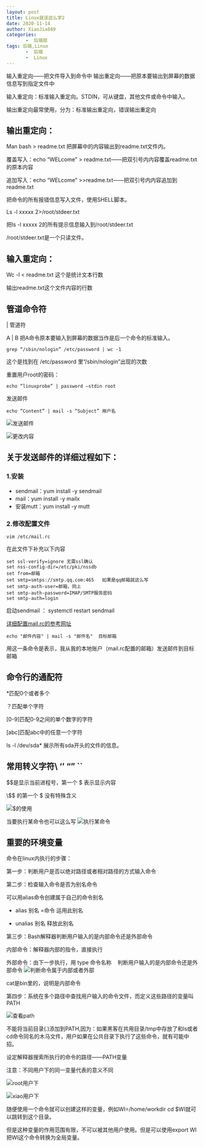 ```yaml
---
layout: post
title: Linux就该这么学2
date: 2020-11-14
author: XiaoJia849
categories:
       -  后端部
tags: 后端,Linux
       -  后端
       -  Linux
---
```


输入重定向——把文件导入到命令中
输出重定向——把原本要输出到屏幕的数据信息写到指定文件中

输入重定向：标准输入重定向。STDIN，可从键盘，其他文件或命令中输入。

输出重定向最常使用，分为：标准输出重定向，错误输出重定向

## 输出重定向：
Man bash > readme.txt 把屏幕中的内容输出到readme.txt文件内。

覆盖写入：echo “WELcome” > readme.txt——把双引号内内容覆盖readme.txt的原本内容

追加写入：echo “WELcome” >>readme.txt——把双引号内内容追加到readme.txt

把命令的所有报错信息写入文件，使用SHELL脚本。

Ls -l xxxxx 2>/root/stdeer.txt

把ls -l xxxxx 2的所有提示信息输入到/root/stdeer.txt

/root/stdeer.txt是一个只读文件。

## 输入重定向：

Wc -l < readme.txt 这个是统计文本行数

输出readme.txt这个文件内容的行数

## 管道命令符

| 管道符

A | B 把A命令原本要输入到屏幕的数据当作是后一个命令的标准输入。
```
grep “/sbin/nologin” /etc/password | wc -1
```
这个是找到在 /etc/password 里“/sbin/nologin”出现的次数

重置用户root的密码：
```
echo “linuxprobe” | password –stdin root
```
发送邮件
```
echo “Content” | mail -s “Subject” 用户名
```

![发送邮件](https://upload-images.jianshu.io/upload_images/25040907-527f060c19df283b.png?imageMogr2/auto-orient/strip%7CimageView2/2/w/1240)


![更改内容](https://upload-images.jianshu.io/upload_images/25040907-15449bb2606d6d76.png?imageMogr2/auto-orient/strip%7CimageView2/2/w/1240)

## 关于发送邮件的详细过程如下：

### 1.安装
- sendmail：yum install -y sendmail
- mail：yum install -y mailx
- 安装mutt：yum install -y mutt

### 2.修改配置文件
```
vim /etc/mail.rc
```
在此文件下补充以下内容
```
set ssl-verify=ignore 无需ssl确认
set nss-config-dir=/etc/pki/nssdb
set from=邮箱
set smtp=smtps://smtp.qq.com:465   如果是qq邮箱就这么写
set smtp-auth-user=邮箱，同上
set smtp-auth-password=IMAP/SMTP服务密码
set smtp-auth=login
```

启动sendmail ： systemctl restart sendmail

[详细配置mail.rc的参考网址](https://blog.csdn.net/thinkthewill/article/details/80868442?utm_medium=distribute.pc_relevant.none-task-blog-BlogCommendFromMachineLearnPai2-2.compare&depth_1-utm_source=distribute.pc_relevant.none-task-blog-BlogCommendFromMachineLearnPai2-2.compare)

```
echo "邮件内容" | mail -s "邮件名"  目标邮箱 
```
用这一条命令是表示，我从我的本地账户（mail.rc配置的邮箱）发送邮件到目标邮箱

## 命令行的通配符

*匹配0个或者多个

？匹配单个字符

[0-9]匹配0-9之间的单个数字的字符

[abc]匹配abc中的任意一个字符

ls -l /dev/sda* 展示所有sda开头的文件的信息。

## 常用转义字符\ ‘’ “” ``

$$是显示当前进程号，第一个 \$ 表示显示内容

\\$$ 的第一个 \$ 没有特殊含义

![\$的使用](https://upload-images.jianshu.io/upload_images/25040907-0db59bd878755a62.png?imageMogr2/auto-orient/strip%7CimageView2/2/w/1240)

当要执行某命令也可以这么写
![执行某命令](https://upload-images.jianshu.io/upload_images/25040907-d05a824c70ec72b2.png?imageMogr2/auto-orient/strip%7CimageView2/2/w/1240)


## 重要的环境变量

命令在linux内执行的步骤：

第一步：判断用户是否以绝对路径或者相对路径的方式输入命令

第二步：检查输入命令是否为别名命令

可以用alias命令创建属于自己的命令别名

- alias 别名 =命令   运用此别名

- unalias 别名      释放此别名

第三步：Bash解释器判断用户输入的是内部命令还是外部命令

内部命令：解释器内部的指令，直接执行

外部命令：由下一步执行，用 type 命令名称    判断用户输入的是内部命令还是外部命令
![判断命令属于内部或者外部](https://upload-images.jianshu.io/upload_images/25040907-535352b1a14d2241.png?imageMogr2/auto-orient/strip%7CimageView2/2/w/1240)

cat是bin里的，说明是内部命令

第四步：系统在多个路径中查找用户输入的命令文件，而定义这些路径的变量叫PATH

![查看path](https://upload-images.jianshu.io/upload_images/25040907-5c6789bd7266e9e5.png?imageMogr2/auto-orient/strip%7CimageView2/2/w/1240)


不能将当前目录(.)添加到PATH,因为：如果黑客在共用目录/tmp中存放了和ls或者cd命令同名的木马文件，用户如果在公共目录下执行了这些命令，就有可能中招。

设定解释器搜索所执行的命令的路径——PATH变量

注意：不同用户下的同一变量代表的意义不同

![root用户下](https://upload-images.jianshu.io/upload_images/25040907-9b2a55e9f7a4c7c5.png?imageMogr2/auto-orient/strip%7CimageView2/2/w/1240)

![xiao用户下](https://upload-images.jianshu.io/upload_images/25040907-c4c7c5f110a9d0c0.png?imageMogr2/auto-orient/strip%7CimageView2/2/w/1240)


随便使用一个命令就可以创建这样的变量，例如WI=/home/workdir cd $WI就可以跳转到这个目录。

但是这种变量的作用范围有限，不可以被其他用户使用。但是可以使用export WI 把WI这个命令转换为全局变量。


